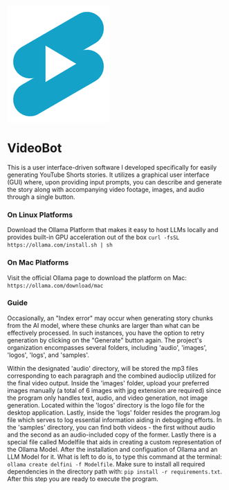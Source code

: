 ![alt text](logos/tubeShorty3.png "Title")
# VideoBot
This is a user interface-driven software I developed specifically for easily generating YouTube Shorts stories. It utilizes a graphical user interface (GUI) where, upon providing input prompts, you can describe and generate the story along with accompanying video footage, images, and audio through a single button.

### On Linux Platforms
Download the Ollama Platform that makes it easy to host LLMs locally and provides built-in GPU acceleration out of the box
``curl -fsSL https://ollama.com/install.sh | sh``

### On Mac Platforms
Visit the official Ollama page to download the platform on Mac:
``https://ollama.com/download/mac``


### Guide
 Occasionally, an "Index error" may occur when generating story chunks from the AI model, where these chunks are larger than what can be effectively processed. In such instances, you have the option to retry generation by clicking on the "Generate" button again. The project's organization encompasses several folders, including 'audio', 
'images', 'logos', 'logs', and 'samples'.


Within the designated 'audio' directory, will be stored the mp3 files corresponding to each paragraph and the combined audioclip utilized for the final video output.
Inside the 'images' folder, upload your preferred images manually (a total of 6 images with jpg extension are required) since the program only handles text, audio, and video generation, not image 
generation.
Located within the 'logos' directory is the logo file for the desktop application.
Lastly, inside the 'logs' folder resides the program.log file which serves to log essential information aiding in debugging efforts.
In the 'samples' directory, you can find both videos - the first without audio and the second as an audio-included copy 
of the former.
Lastly there is a special file called Modelfile that aids in creating a custom representation of the Ollama Model. After the installation and configuation of Ollama and an LLM Model for it. What is left to do is, to type this command at the terminal:
``ollama create delfini -f Modelfile``.
Make sure to install all required dependencies in the directory path with: ``pip install -r requirements.txt``.
After this step you are ready to execute the program.
